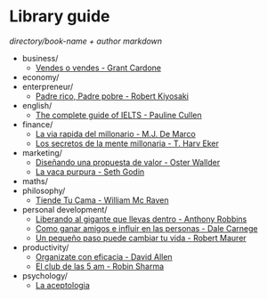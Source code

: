 # Library guide

_directory/book-name + author markdown_

- business/
  - [Vendes o vendes - Grant Cardone](library/business/vendes-o-vendes.md)
- economy/
- enterpreneur/
  - [Padre rico, Padre pobre - Robert Kiyosaki](library/enterpreneur/padre-rico-padre-pobre.md)
- english/
  - [The complete guide of IELTS - Pauline Cullen](library/english/the-complete-guide-of-ielts.md)
- finance/
  - [La via rapida del millonario - M.J. De Marco](library/finance/la-via-rapida-del-millonario.md)
  - [Los secretos de la mente millonaria - T. Harv Eker](library/finance/los-secretos-de-la-mente-millonaria.md)
- marketing/
  - [Diseñando una propuesta de valor - Oster Wallder](library/marketing/diseñando-una-propuesta-de-valor.md)
  - [La vaca purpura - Seth Godin](library/marketing/la-vaca-purpura.md)
- maths/
- philosophy/
  - [Tiende Tu Cama - William Mc Raven](library/philosophy/tiende-tu-cama.md)
- personal development/
  - [Liberando al gigante que llevas dentro - Anthony Robbins](library/personal-development/liberando-al-giante-que-llevas-dentro.md)
  - [Como ganar amigos e influir en las personas - Dale Carnege](library/personal-development/como-ganar-amigos-e-influir-en-las-personas.md)
  - [Un pequeño paso puede cambiar tu vida - Robert Maurer](library/personal-development/un-pequeño-paso-puede-cambiar-tu-vida.md)
- productivity/
  - [Organizate con eficacia - David Allen](library/productivity/organizate-con-eficacia.md)
  - [El club de las 5 am - Robin Sharma](library/productivity/el-club-de-las-5-am.md)
- psychology/
  - [La aceptologia](library/psychology/la-aceptologia.md)
